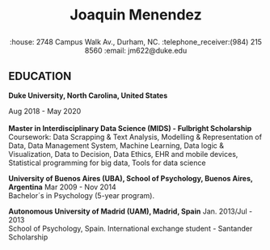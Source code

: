 <h1><p align="center">Joaquin Menendez</p></h1>
<p align="center">:house: 2748 Campus Walk Av., Durham, NC. :telephone_receiver:(984) 215 8560 :email: jm622@duke.edu </p>

<h2>EDUCATION</h2>

<b>Duke University, North Carolina, United States</b> <div align="left">Aug 2018 - May 2020</div><br>
<b>Master in Interdisciplinary Data Science (MIDS) - Fulbright Scholarship</b><br>
Coursework: Data Scrapping & Text Analysis, Modelling & Representation of Data, 
Data Management System, Machine Learning, Data logic & Visualization, Data to Decision, Data Ethics, EHR and mobile devices, Statistical programming for big data, Tools for data science <br>	
		
<b>University of Buenos Aires (UBA), School of Psychology, Buenos Aires, Argentina</b> <left>Mar 2009 - Nov 2014</left><br>
Bachelor´s in Psychology (5-year program).			

<b>Autonomous University of Madrid (UAM), Madrid, Spain</b> <left>Jan. 2013/Jul - 2013</left> <br>
School of Psychology, Spain. International exchange student - Santander Scholarship 




